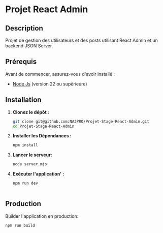 # Projet React Admin

## Description

Projet de gestion des utilisateurs et des posts utilisant React Admin et un backend JSON Server.

## Prérequis

Avant de commencer, assurez-vous d'avoir installé :

- [Node Js](https://nodejs.org/en/download) (version 22 ou supérieure)

## Installation
1. **Clonez le dépôt :**

   ```bash
   git clone git@github.com:NAJPRO/Projet-Stage-React-Admin.git
   cd Projet-Stage-React-Admin

2. **Installer les Dépendances :**
    ```bash
    npm install
    
4. **Lancer le serveur:**
    ```bash
    node server.mjs
   
5. **Exécuter l'application' :**
    ```bash
    npm run dev
       
## Production

Builder l'application en production:

```sh
npm run build


